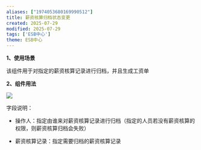 ```yaml
---
aliases: ["1974053680169990512"]
title: 薪资核算归档状态变更
created: 2025-07-29
modified: 2025-07-29
tags: ['ESB中心']
theme: ESB中心
---
```


**1、使用场景**

该组件用于对指定的薪资核算记录进行归档，并且生成工资单

**2、组件用法**

![](https://myhelpdoc.oss-cn-heyuan.aliyuncs.com/mdimages/4b5ae8c64fa02e9b5ed1476718fb5d17.jpg)

字段说明：

- 操作人：指定由谁来对薪资核算记录进行归档（指定的人员若没有薪资核算的权限，则薪资核算归档会失败）

- 薪资核算记录：指定需要归档的薪资核算记录


